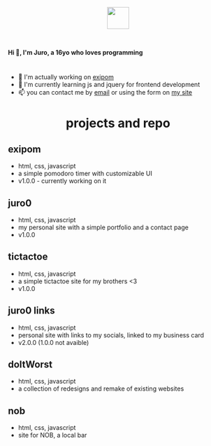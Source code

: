 <p align="center"> 
	<img src="https://github.com/Juro0/Juro0.github.io/blob/main/assets/img/linear.png?raw=true" height="50px">
 </p>
 <br>
 
**Hi 👋, I'm Juro, a 16yo who loves programming**
#
- 🔭 I'm actually working on [exipom](#exipom)
- 🌱 I'm currently learning js and jquery for frontend development
- 📫 you can contact me by [email](mailto:jurigemignani7@gmail.com) or using the form on [my site](https://juro0.github.io#contacts)

<h1 align="center">projects and repo</h1>

## exipom
- html, css, javascript
- a simple pomodoro timer with customizable UI
- v1.0.0 - currently working on it

## juro0
- html, css, javascript
- my personal site with a simple portfolio and a contact page
- v1.0.0

## tictactoe
- html, css, javascript
- a simple tictactoe site for my brothers <3
- v1.0.0

## juro0 links
- html, css, javascript
- personal site with links to my socials, linked to my business card
- v2.0.0 (1.0.0 not avaible)

## doItWorst
- html, css, javascript
- a collection of redesigns and remake of existing websites

## nob
- html, css, javascript
- site for NOB, a local bar
